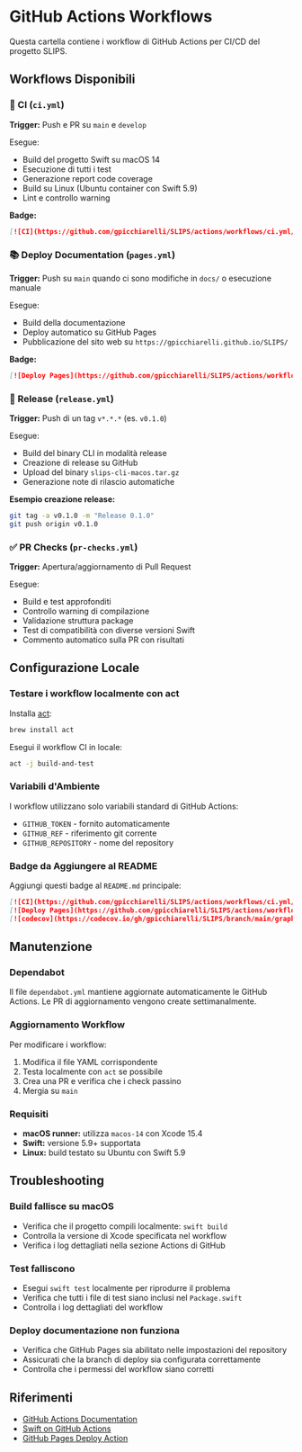 # GitHub Actions Workflows

Questa cartella contiene i workflow di GitHub Actions per CI/CD del progetto SLIPS.

## Workflows Disponibili

### 🔧 CI (`ci.yml`)
**Trigger:** Push e PR su `main` e `develop`

Esegue:
- Build del progetto Swift su macOS 14
- Esecuzione di tutti i test
- Generazione report code coverage
- Build su Linux (Ubuntu container con Swift 5.9)
- Lint e controllo warning

**Badge:**
```markdown
[![CI](https://github.com/gpicchiarelli/SLIPS/actions/workflows/ci.yml/badge.svg)](https://github.com/gpicchiarelli/SLIPS/actions/workflows/ci.yml)
```

### 📚 Deploy Documentation (`pages.yml`)
**Trigger:** Push su `main` quando ci sono modifiche in `docs/` o esecuzione manuale

Esegue:
- Build della documentazione
- Deploy automatico su GitHub Pages
- Pubblicazione del sito web su `https://gpicchiarelli.github.io/SLIPS/`

**Badge:**
```markdown
[![Deploy Pages](https://github.com/gpicchiarelli/SLIPS/actions/workflows/pages.yml/badge.svg)](https://github.com/gpicchiarelli/SLIPS/actions/workflows/pages.yml)
```

### 🚀 Release (`release.yml`)
**Trigger:** Push di un tag `v*.*.*` (es. `v0.1.0`)

Esegue:
- Build del binary CLI in modalità release
- Creazione di release su GitHub
- Upload del binary `slips-cli-macos.tar.gz`
- Generazione note di rilascio automatiche

**Esempio creazione release:**
```bash
git tag -a v0.1.0 -m "Release 0.1.0"
git push origin v0.1.0
```

### ✅ PR Checks (`pr-checks.yml`)
**Trigger:** Apertura/aggiornamento di Pull Request

Esegue:
- Build e test approfonditi
- Controllo warning di compilazione
- Validazione struttura package
- Test di compatibilità con diverse versioni Swift
- Commento automatico sulla PR con risultati

## Configurazione Locale

### Testare i workflow localmente con act

Installa [act](https://github.com/nektos/act):
```bash
brew install act
```

Esegui il workflow CI in locale:
```bash
act -j build-and-test
```

### Variabili d'Ambiente

I workflow utilizzano solo variabili standard di GitHub Actions:
- `GITHUB_TOKEN` - fornito automaticamente
- `GITHUB_REF` - riferimento git corrente
- `GITHUB_REPOSITORY` - nome del repository

### Badge da Aggiungere al README

Aggiungi questi badge al `README.md` principale:

```markdown
[![CI](https://github.com/gpicchiarelli/SLIPS/actions/workflows/ci.yml/badge.svg)](https://github.com/gpicchiarelli/SLIPS/actions/workflows/ci.yml)
[![Deploy Pages](https://github.com/gpicchiarelli/SLIPS/actions/workflows/pages.yml/badge.svg)](https://github.com/gpicchiarelli/SLIPS/actions/workflows/pages.yml)
[![codecov](https://codecov.io/gh/gpicchiarelli/SLIPS/branch/main/graph/badge.svg)](https://codecov.io/gh/gpicchiarelli/SLIPS)
```

## Manutenzione

### Dependabot
Il file `dependabot.yml` mantiene aggiornate automaticamente le GitHub Actions.
Le PR di aggiornamento vengono create settimanalmente.

### Aggiornamento Workflow

Per modificare i workflow:
1. Modifica il file YAML corrispondente
2. Testa localmente con `act` se possibile
3. Crea una PR e verifica che i check passino
4. Mergia su `main`

### Requisiti

- **macOS runner:** utilizza `macos-14` con Xcode 15.4
- **Swift:** versione 5.9+ supportata
- **Linux:** build testato su Ubuntu con Swift 5.9

## Troubleshooting

### Build fallisce su macOS
- Verifica che il progetto compili localmente: `swift build`
- Controlla la versione di Xcode specificata nel workflow
- Verifica i log dettagliati nella sezione Actions di GitHub

### Test falliscono
- Esegui `swift test` localmente per riprodurre il problema
- Verifica che tutti i file di test siano inclusi nel `Package.swift`
- Controlla i log dettagliati del workflow

### Deploy documentazione non funziona
- Verifica che GitHub Pages sia abilitato nelle impostazioni del repository
- Assicurati che la branch di deploy sia configurata correttamente
- Controlla che i permessi del workflow siano corretti

## Riferimenti

- [GitHub Actions Documentation](https://docs.github.com/en/actions)
- [Swift on GitHub Actions](https://github.com/swift-actions)
- [GitHub Pages Deploy Action](https://github.com/peaceiris/actions-gh-pages)

